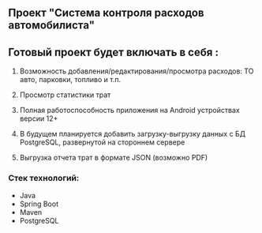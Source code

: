 ## Проект "Система контроля расходов автомобилиста"



## Готовый проект будет включать в себя :

1. Возможность добавления/редактирования/просмотра расходов: ТО авто, парковки, топливо и т.п.

2. Просмотр статистики трат

3. Полная работоспособность приложения на Android устройствах версии 12+

4. В будущем планируется добавить загрузку-выгрузку данных с БД PostgreSQL, развернутой на стороннем сервере

5. Выгрузка отчета трат в формате JSON (возможно PDF)

### Стек технологий:
- Java
- Spring Boot
- Maven
- PostgreSQL


